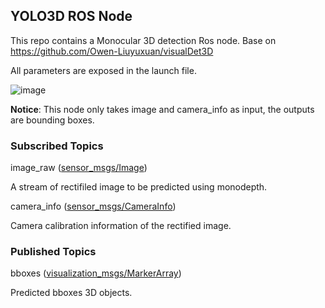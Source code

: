 ## YOLO3D ROS Node

This repo contains a Monocular 3D detection Ros node. Base on https://github.com/Owen-Liuyuxuan/visualDet3D

All parameters are exposed in the launch file.

![image](doc/yolo3d_ros_realtime.gif)

**Notice**: This node only takes image and camera_info as input, the outputs are bounding boxes. 

### Subscribed Topics

image_raw ([sensor_msgs/Image](http://docs.ros.org/en/api/sensor_msgs/html/msg/Image.html))

A stream of rectifiled image to be predicted using monodepth.

camera_info ([sensor_msgs/CameraInfo](http://docs.ros.org/en/api/sensor_msgs/html/msg/CameraInfo.html))

Camera calibration information of the rectified image.

### Published Topics

bboxes ([visualization_msgs/MarkerArray](http://docs.ros.org/en/noetic/api/visualization_msgs/html/msg/MarkerArray.html))

Predicted bboxes 3D objects.
